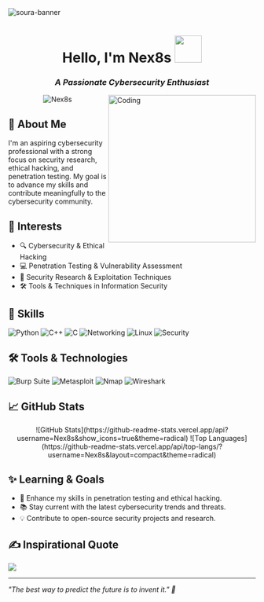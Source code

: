 <img src="https://res.cloudinary.com/superfolio/image/upload/v1620689979/68747470733a2f2f692e70696e696d672e636f6d2f6f726967696e616c732f63362f33332f63322f63363333633230656465383266306530636564376435373064626533613166332e676966_yjuh2s.gif" alt="soura-banner">

<h1 align="center">Hello, I'm Nex8s <img src="https://media.giphy.com/media/E6U8Pd6bzotoP9Wqz4/giphy.gif" width="55"></h1>
<h3 align="center"><i>A Passionate Cybersecurity Enthusiast</i></h3>
<img align="right" alt="Coding" width="300" src="https://valesh.dev/images/coder.gif">

<p align="center">
  <img src="https://komarev.com/ghpvc/?username=Nex8s&label=Profile%20views&color=0e75b6&style=flat" alt="Nex8s" />
</p>

## 👋 About Me

I'm an aspiring cybersecurity professional with a strong focus on security research, ethical hacking, and penetration testing. My goal is to advance my skills and contribute meaningfully to the cybersecurity community.

## 🌟 Interests
- 🔍 Cybersecurity & Ethical Hacking
- 💻 Penetration Testing & Vulnerability Assessment
- 📜 Security Research & Exploitation Techniques
- 🛠️ Tools & Techniques in Information Security

## 🔧 Skills
![Python](https://img.shields.io/badge/-Python-3776AB?style=flat-square&logo=Python&logoColor=white)
![C++](https://img.shields.io/badge/-C++-00599C?style=flat-square&logo=c%2B%2B&logoColor=white)
![C](https://img.shields.io/badge/-C-A8B9CC?style=flat-square&logo=C&logoColor=white)
![Networking](https://img.shields.io/badge/-Networking-006699?style=flat-square&logo=cisco&logoColor=white)
![Linux](https://img.shields.io/badge/Linux-FCC624?style=flat-square&logo=linux&logoColor=black)
![Security](https://img.shields.io/badge/Security-%23FF5722.svg?style=flat-square&logo=security&logoColor=white)

## 🛠️ Tools & Technologies
![Burp Suite](https://img.shields.io/badge/Burp%20Suite-%233D6C9B.svg?style=flat-square&logo=burpsuite&logoColor=white)
![Metasploit](https://img.shields.io/badge/Metasploit-%2347C8A2.svg?style=flat-square&logo=metasploit&logoColor=white)
![Nmap](https://img.shields.io/badge/Nmap-%234D69B5.svg?style=flat-square&logo=nmap&logoColor=white)
![Wireshark](https://img.shields.io/badge/Wireshark-%23616A7B.svg?style=flat-square&logo=wireshark&logoColor=white)

## 📈 GitHub Stats
<p align="center">
  ![GitHub Stats](https://github-readme-stats.vercel.app/api?username=Nex8s&show_icons=true&theme=radical)
  ![Top Languages](https://github-readme-stats.vercel.app/api/top-langs/?username=Nex8s&layout=compact&theme=radical)
</p>

## ✨ Learning & Goals
- 🔧 Enhance my skills in penetration testing and ethical hacking.
- 📚 Stay current with the latest cybersecurity trends and threats.
- 💡 Contribute to open-source security projects and research.

## ✍️ Inspirational Quote
![](https://quotes-github-readme.vercel.app/api?type=horizontal&theme=radical)

---

*"The best way to predict the future is to invent it." 🌟*
